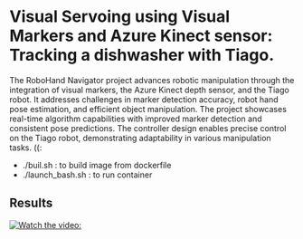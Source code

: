 # Visual Servoing using Visual Markers and Azure Kinect sensor: Tracking a dishwasher with Tiago.
The RoboHand Navigator project advances robotic manipulation through the integration of visual markers, the Azure Kinect depth sensor, and the Tiago robot. It addresses challenges in marker detection accuracy, robot hand pose estimation, and efficient object manipulation. The project showcases real-time algorithm capabilities with improved marker detection and consistent pose predictions. The controller design enables precise control on the Tiago robot, demonstrating adaptability in various manipulation tasks. ((:
- ./buil.sh : to build image from dockerfile
- ./launch_bash.sh : to run container

## Results ##
[![Watch the video: ](https://img.youtube.com/vi/yUcmC3FrjIs/0.jpg)](https://www.youtube.com/watch?v=yUcmC3FrjIs)

